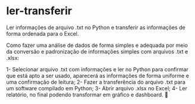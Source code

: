 # ler-transferir
Ler informações de arquivo .txt no Python e transferir as informações de forma ordenada para o Excel.

Como fazer uma análise de dados de forma simples e adequada por meio da conversão e padronização de informações simples com arquivos .txt e .xlsx:

1- Selecionar arquivo .txt com informações e ler no Python para confirmar que está apto a ser usado, aparecerá as informações de forma uniforme e uma confirmação de leitura;
2- Fazer a transferência do arquivo .txt para um software compilado em Python;
3- Abrir arquivo .xlsx no Excel;
4- Ler relatório, no final podendo transformar em gráfico e dashboard. 🤠
